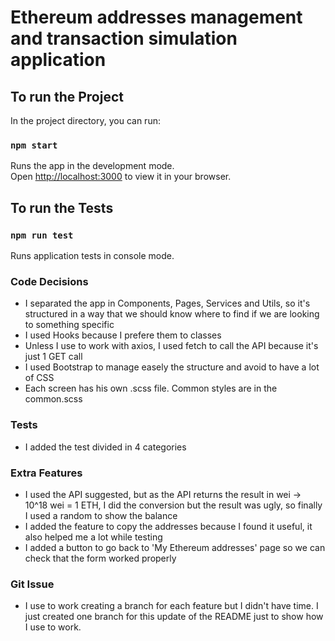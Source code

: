 # Ethereum addresses management and transaction simulation application

## To run the Project

In the project directory, you can run:

### `npm start`

Runs the app in the development mode.\
Open [http://localhost:3000](http://localhost:3000) to view it in your browser.

## To run the Tests

### `npm run test`

Runs application tests in console mode.

### Code Decisions
- I separated the app in Components, Pages, Services and Utils, so it's structured in a way that we should know where to find if we are looking to something specific
- I used Hooks because I prefere them to classes
- Unless I use to work with axios, I used fetch to call the API because it's just 1 GET call
- I used Bootstrap to manage easely the structure and avoid to have a lot of CSS
- Each screen has his own .scss file. Common styles are in the common.scss
### Tests
- I added the test divided in 4 categories
### Extra Features
- I used the API suggested, but as the API returns the result in wei -> 10^18 wei = 1 ETH, I did the conversion but the result was ugly, so finally I used a random to show the balance
- I added the feature to copy the addresses because I found it useful, it also helped me a lot while testing
- I added a button to go back to 'My Ethereum addresses' page so we can check that the form worked properly

### Git Issue
- I use to work creating a branch for each feature but I didn't have time. I just created one branch for this update of the README just to show how I use to work.